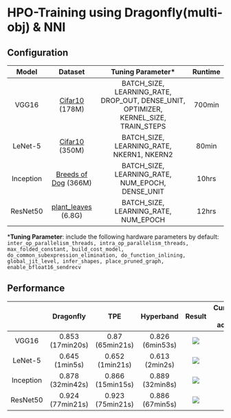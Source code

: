 # HPO-Training using Dragonfly(multi-obj) & NNI

## Configuration

|   Model   |                           Dataset                            |                      Tuning Parameter*                       | Runtime |
| :-------: | :----------------------------------------------------------: | :----------------------------------------------------------: | :-----: |
|   VGG16   | [Cifar10](https://www.tensorflow.org/api_docs/python/tf/keras/datasets/cifar10) (178M) | BATCH_SIZE, LEARNING_RATE, DROP_OUT, DENSE_UNIT, OPTIMIZER, KERNEL_SIZE, TRAIN_STEPS | 700min  |
|  LeNet-5  | [Cifar10 ](https://www.cs.toronto.edu/~kriz/cifar.html)(350M) |          BATCH_SIZE, LEARNING_RATE, NKERN1, NKERN2           |  80min  |
| Inception | [Breeds of Dog](https://www.kaggle.com/careyai/inceptionv3-full-pretrained-model-instructions/data?select=train) (366M) |       BATCH_SIZE, LEARNING_RATE, NUM_EPOCH, DENSE_UNIT       |  10hrs  |
| ResNet50  | [plant_leaves](https://www.tensorflow.org/datasets/catalog/plant_leaves) (6.8G) |             BATCH_SIZE, LEARNING_RATE, NUM_EPOCH             |  12hrs  |

***Tuning Parameter**: include the following hardware parameters by default: ``inter_op_parallelism_threads, intra_op_parallelism_threads, max_folded_constant, build_cost_model, do_common_subexpression_elimination, do_function_inlining, global_jit_level, infer_shapes, place_pruned_graph, enable_bfloat16_sendrecv``

## Performance

|           |    Dragonfly     |       TPE        |    Hyperband    |                            Result                            |                   Cumulative Best accuracy                   |
| :-------: | :--------------: | :--------------: | :-------------: | :----------------------------------------------------------: | :----------------------------------------------------------: |
|   VGG16   | 0.853 (17min20s) | 0.87 (65min21s)  | 0.826 (6min53s) | ![](https://lh3.googleusercontent.com/-r3-gxSKIXFo/XvItHrqyB_I/AAAAAAAAAOk/EgekNYo88cMC3aTVLOd4lbUrfgA8cRyggCK8BGAsYHg/s512/2020-06-23.png) | ![](https://lh3.googleusercontent.com/-dnw077p5pCM/Xu8QbwcV73I/AAAAAAAAANk/8W2gsUGNMBYmYmCcBnyPoU6itFGdVjLFgCK8BGAsYHg/s512/2020-06-21.png) |
|  LeNet-5  |  0.645 (1min5s)  | 0.652 (1min21s)  | 0.613 (2min2s)  | ![](https://lh3.googleusercontent.com/-xdO3JhkZkko/XvEEB0tyfvI/AAAAAAAAAOI/rpwCqKfsBks9V-0tOnDHaB1yfOuqEXcpACK8BGAsYHg/s512/2020-06-22.png) | ![](https://lh3.googleusercontent.com/-Bo22LOKSOO0/XvEEBGtQpVI/AAAAAAAAAOE/FHksoSUg7WcERRFlJPShSQST0ovau7wZACK8BGAsYHg/s512/2020-06-22.png) |
| Inception | 0.878 (32min42s) | 0.866 (15min15s) | 0.889 (32min8s) | ![](https://lh3.googleusercontent.com/-Scigan1xA6M/XvItVgE8nNI/AAAAAAAAAOo/LN6vGYyrwfkVNTe1T72j7poFiDZJi0D0wCK8BGAsYHg/s512/2020-06-23.png) | ![](https://lh3.googleusercontent.com/-g7AWvZQ5YF8/Xuu7IxlwPdI/AAAAAAAAAhw/L34Sw9Z0jv0xrg8BRSC9RKfogI3ziXWowCK8BGAsYHg/s512/2020-06-18.png) |
| ResNet50  | 0.924 (77min21s) | 0.923 (75min21s) | 0.886 (67min5s) | ![](https://lh3.googleusercontent.com/-8r_EffXqJEc/XvIuKUlyfEI/AAAAAAAAAO0/Hg71iU17WqYGKaF3YQ2Lh3W7GCATip5uwCK8BGAsYHg/s512/2020-06-23.png) | ![](https://lh3.googleusercontent.com/-0o4gDW65aQ8/Xuu7X9KZ1JI/AAAAAAAAAh4/Zg9fmmxLAAklY1yr509itEPjphfURw5tQCK8BGAsYHg/s512/2020-06-18.png) |

